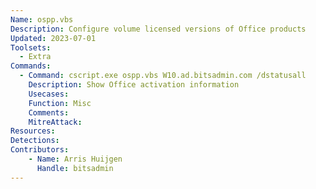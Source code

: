 ```yaml
---
Name: ospp.vbs
Description: Configure volume licensed versions of Office products
Updated: 2023-07-01
Toolsets:
  - Extra
Commands:
  - Command: cscript.exe ospp.vbs W10.ad.bitsadmin.com /dstatusall
    Description: Show Office activation information
    Usecases:
    Function: Misc
    Comments:
    MitreAttack:
Resources:
Detections:
Contributors:
    - Name: Arris Huijgen
      Handle: bitsadmin
---
```

